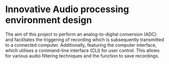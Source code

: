 # Innovative Audio processing environment design
The aim of this project to perform an analog-to-digital conversion (ADC) and facilitates the triggering of recording which is subsequently transmitted to a connected computer. Additionally, featuring the computer interface, which utilises a command-line interface (CLI) for user control. This allows for various audio filtering techniques and the function to save recordings. 

 
